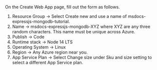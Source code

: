 On the Create Web App page, fill out the form as follows.
1. Resource Group → Select Create new and use a name of msdocs-expressjs-mongodb-tutorial.
1. Name → msdocs-expressjs-mongodb-XYZ where XYZ are any three random characters. This name must be unique across Azure.
1. Publish → Code
1. Runtime stack → Node 14 LTS
1. Operating System → Linux
1. Region → Any Azure region near you.
1. App Service Plan → Select Change size under Sku and size setting to select a different App Service plan.